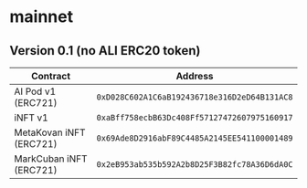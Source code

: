 # mainnet #
## Version 0.1 (no ALI ERC20 token) ##
| Contract                | Address                                          |
|-------------------------|--------------------------------------------------|
| AI Pod v1 (ERC721)      | ```0xD028C602A1C6aB192436718e316D2eD64B131AC8``` |  
| iNFT v1                 | ```0xaBff758ecbB63Dc408Ff57127472607975160917``` |
| MetaKovan iNFT (ERC721) | ```0x69Ade8D2916abF89C4485A2145EE541100001489``` |
| MarkCuban iNFT (ERC721) | ```0x2eB953ab535b592A2b8D25F3B82fc78A36D6dA0C``` |
